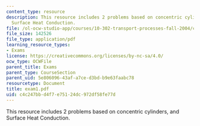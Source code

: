 ```yaml
---
content_type: resource
description: This resource includes 2 problems based on concentric cylinders, and
  Surface Heat Conduction.
file: /ol-ocw-studio-app/courses/10-302-transport-processes-fall-2004/c4c247bbd4f7e75124dc972df58fe77d_exam1.pdf
file_size: 142526
file_type: application/pdf
learning_resource_types:
- Exams
license: https://creativecommons.org/licenses/by-nc-sa/4.0/
ocw_type: OCWFile
parent_title: Exams
parent_type: CourseSection
parent_uid: 5e806096-43af-a7ce-d3bd-b9e63faabc78
resourcetype: Document
title: exam1.pdf
uid: c4c247bb-d4f7-e751-24dc-972df58fe77d
---
```

This resource includes 2 problems based on concentric cylinders, and Surface Heat Conduction.
